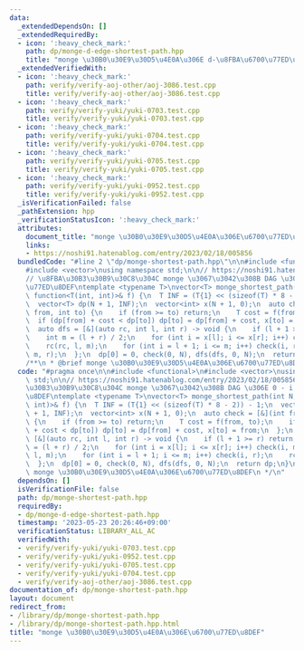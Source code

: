 ```yaml
---
data:
  _extendedDependsOn: []
  _extendedRequiredBy:
  - icon: ':heavy_check_mark:'
    path: dp/monge-d-edge-shortest-path.hpp
    title: "monge \u30B0\u30E9\u30D5\u4E0A\u306E d-\u8FBA\u6700\u77ED\u8DEF"
  _extendedVerifiedWith:
  - icon: ':heavy_check_mark:'
    path: verify/verify-aoj-other/aoj-3086.test.cpp
    title: verify/verify-aoj-other/aoj-3086.test.cpp
  - icon: ':heavy_check_mark:'
    path: verify/verify-yuki/yuki-0703.test.cpp
    title: verify/verify-yuki/yuki-0703.test.cpp
  - icon: ':heavy_check_mark:'
    path: verify/verify-yuki/yuki-0704.test.cpp
    title: verify/verify-yuki/yuki-0704.test.cpp
  - icon: ':heavy_check_mark:'
    path: verify/verify-yuki/yuki-0705.test.cpp
    title: verify/verify-yuki/yuki-0705.test.cpp
  - icon: ':heavy_check_mark:'
    path: verify/verify-yuki/yuki-0952.test.cpp
    title: verify/verify-yuki/yuki-0952.test.cpp
  _isVerificationFailed: false
  _pathExtension: hpp
  _verificationStatusIcon: ':heavy_check_mark:'
  attributes:
    document_title: "monge \u30B0\u30E9\u30D5\u4E0A\u306E\u6700\u77ED\u8DEF"
    links:
    - https://noshi91.hatenablog.com/entry/2023/02/18/005856
  bundledCode: "#line 2 \"dp/monge-shortest-path.hpp\"\n\n#include <functional>\n\
    #include <vector>\nusing namespace std;\n\n// https://noshi91.hatenablog.com/entry/2023/02/18/005856\n\
    // \u8FBA\u30B3\u30B9\u30C8\u304C monge \u3067\u3042\u308B DAG \u306E 0 - i \u6700\
    \u77ED\u8DEF\ntemplate <typename T>\nvector<T> monge_shortest_path(int N, const\
    \ function<T(int, int)>& f) {\n  T INF = (T{1} << (sizeof(T) * 8 - 2)) - 1;\n\
    \  vector<T> dp(N + 1, INF);\n  vector<int> x(N + 1, 0);\n  auto check = [&](int\
    \ from, int to) {\n    if (from >= to) return;\n    T cost = f(from, to);\n  \
    \  if (dp[from] + cost < dp[to]) dp[to] = dp[from] + cost, x[to] = from;\n  };\n\
    \  auto dfs = [&](auto rc, int l, int r) -> void {\n    if (l + 1 >= r) return;\n\
    \    int m = (l + r) / 2;\n    for (int i = x[l]; i <= x[r]; i++) check(i, m);\n\
    \    rc(rc, l, m);\n    for (int i = l + 1; i <= m; i++) check(i, r);\n    rc(rc,\
    \ m, r);\n  };\n  dp[0] = 0, check(0, N), dfs(dfs, 0, N);\n  return dp;\n}\n\n\
    /**\n * @brief monge \u30B0\u30E9\u30D5\u4E0A\u306E\u6700\u77ED\u8DEF\n */\n"
  code: "#pragma once\n\n#include <functional>\n#include <vector>\nusing namespace\
    \ std;\n\n// https://noshi91.hatenablog.com/entry/2023/02/18/005856\n// \u8FBA\
    \u30B3\u30B9\u30C8\u304C monge \u3067\u3042\u308B DAG \u306E 0 - i \u6700\u77ED\
    \u8DEF\ntemplate <typename T>\nvector<T> monge_shortest_path(int N, const function<T(int,\
    \ int)>& f) {\n  T INF = (T{1} << (sizeof(T) * 8 - 2)) - 1;\n  vector<T> dp(N\
    \ + 1, INF);\n  vector<int> x(N + 1, 0);\n  auto check = [&](int from, int to)\
    \ {\n    if (from >= to) return;\n    T cost = f(from, to);\n    if (dp[from]\
    \ + cost < dp[to]) dp[to] = dp[from] + cost, x[to] = from;\n  };\n  auto dfs =\
    \ [&](auto rc, int l, int r) -> void {\n    if (l + 1 >= r) return;\n    int m\
    \ = (l + r) / 2;\n    for (int i = x[l]; i <= x[r]; i++) check(i, m);\n    rc(rc,\
    \ l, m);\n    for (int i = l + 1; i <= m; i++) check(i, r);\n    rc(rc, m, r);\n\
    \  };\n  dp[0] = 0, check(0, N), dfs(dfs, 0, N);\n  return dp;\n}\n\n/**\n * @brief\
    \ monge \u30B0\u30E9\u30D5\u4E0A\u306E\u6700\u77ED\u8DEF\n */\n"
  dependsOn: []
  isVerificationFile: false
  path: dp/monge-shortest-path.hpp
  requiredBy:
  - dp/monge-d-edge-shortest-path.hpp
  timestamp: '2023-05-23 20:26:46+09:00'
  verificationStatus: LIBRARY_ALL_AC
  verifiedWith:
  - verify/verify-yuki/yuki-0703.test.cpp
  - verify/verify-yuki/yuki-0952.test.cpp
  - verify/verify-yuki/yuki-0705.test.cpp
  - verify/verify-yuki/yuki-0704.test.cpp
  - verify/verify-aoj-other/aoj-3086.test.cpp
documentation_of: dp/monge-shortest-path.hpp
layout: document
redirect_from:
- /library/dp/monge-shortest-path.hpp
- /library/dp/monge-shortest-path.hpp.html
title: "monge \u30B0\u30E9\u30D5\u4E0A\u306E\u6700\u77ED\u8DEF"
---
```

